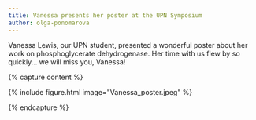 ```yaml
---
title: Vanessa presents her poster at the UPN Symposium
author: olga-ponomarova
---
```


Vanessa Lewis, our UPN student, presented a wonderful poster about her work on phosphoglycerate dehydrogenase. Her time with us flew by so quickly... we will miss you, Vanessa!

{% capture content %}

{% include figure.html image="Vanessa_poster.jpeg" %}

{% endcapture %}

